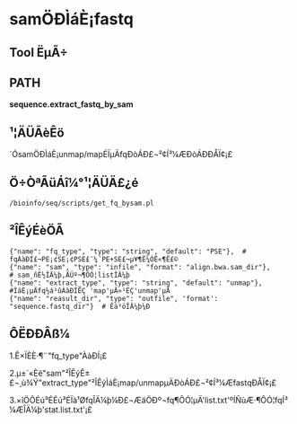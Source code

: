 samÖÐÌáÈ¡fastq
===========

Tool ËµÃ÷
-----------------------------------

PATH
---------

**sequence.extract_fastq_by_sam**

¹¦ÄÜÃèÊö
--------
´ÓsamÖÐÌáÈ¡unmap/mapÉÏµÄfqÐòÁÐ£¬²¢Í³¼ÆÐòÁÐÐÅÏ¢¡£

Ö÷ÒªÃüÁî¼°¹¦ÄÜÄ£¿é
------------------
```
/bioinfo/seq/scripts/get_fq_bysam.pl
```

²ÎÊýÉèÖÃ
--------
```
{"name": "fq_type", "type": "string", "default": "PSE"},  # fqÀàÐÍ£¬PE¡¢SE¡¢PSE£¨¼´PE+SE£¬µ¥¶Ë¼ÓË«¶Ë£©
{"name": "sam", "type": "infile", "format": "align.bwa.sam_dir"},     # sam¸ñÊ½ÎÄ¼þ,ÄÚº¬¶ÔÓ¦listÎÄ¼þ
{"name": "extract_type", "type": "string", "default": "unmap"},  #ÌáÈ¡µÄfq½á¹ûÀàÐÍÊÇ 'map'µÄ»¹ÊÇ'unmap'µÄ
{"name": "reasult_dir", "type": "outfile", 'format': "sequence.fastq_dir"}  # Êä³öÎÄ¼þ¼Ð
```

ÔËÐÐÂß¼­
-------
1.Ê×ÏÈÈ·¶¨"fq_type"ÀàÐÍ¡£

2.µ±´«Èë"sam"²ÎÊýÊ±£¬¸ù¾Ý"extract_type"²ÎÊýÌáÈ¡map/unmapµÄÐòÁÐ£¬²¢Í³¼ÆfastqÐÅÏ¢¡£

3.×îÖÕÉú³ÉÉú³ÉÏà¹ØfqÎÄ¼þ¼Ð£¬ÆäÖÐº¬fq¶ÔÓ¦µÄ'list.txt'ºÍÑùÆ·¶ÔÓ¦fqÍ³¼ÆÎÄ¼þ'stat.list.txt'¡£
